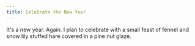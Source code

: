 ```yaml
---
title: Celebrate the New Year
---
```

It's a new year. Again. I plan to celebrate with a small feast of fennel and snow lily stuffed hare covered in a pine nut glaze.